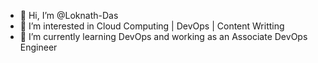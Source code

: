 - 👋 Hi, I’m @Loknath-Das
- 👀 I’m interested in Cloud Computing | DevOps | Content Writting
- 🌱 I’m currently learning DevOps and working as an Associate DevOps Engineer


<!---
Loknath-Das/Loknath-Das is a ✨ special ✨ repository because its `README.md` (this file) appears on your GitHub profile.
You can click the Preview link to take a look at your changes.
--->
